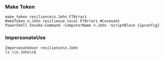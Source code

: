 ### Make Token
```
make_token resilience\n.John F78rrari
MakeToken n.John resilience.local F78rrari #Covenant
PowerShell Invoke-Command -ComputerName n.John -ScriptBlock {ipconfig}
```
### ImpersonateUse
```
ImpersonateUser resilience\n.John
ls \\n.John\c$

```
